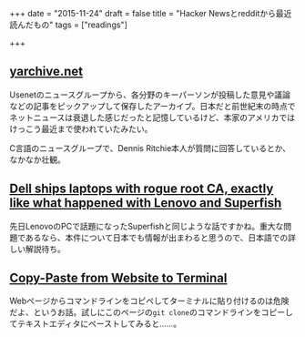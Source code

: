 +++
date = "2015-11-24"
draft = false
title = "Hacker Newsとredditから最近読んだもの"
tags = ["readings"]

+++

## [yarchive.net](http://yarchive.net/comp/index.html)

Usenetのニュースグループから、各分野のキーパーソンが投稿した意見や議論などの記事をピックアップして保存したアーカイブ。日本だと前世紀末の時点でネットニュースは衰退した感じだったと記憶しているけど、本家のアメリカではけっこう最近まで使われていたみたい。

C言語のニュースグループで、Dennis Ritchie本人が質問に回答しているとか、なかなか壮観。

## [Dell ships laptops with rogue root CA, exactly like what happened with Lenovo and Superfish](https://www.reddit.com/r/technology/comments/3twmfv/dell_ships_laptops_with_rogue_root_ca_exactly/)

先日LenovoのPCで話題になったSuperfishと同じような話ですかね。重大な問題であるなら、本件について日本でも情報が出まわると思うので、日本語での詳しい解説待ち。

## [Copy-Paste from Website to Terminal](http://thejh.net/misc/website-terminal-copy-paste)

Webページからコマンドラインをコピペしてターミナルに貼り付けるのは危険だよ、というお話。試しにこのページの`git clone`のコマンドラインをコピーしてテキストエディタにペーストしてみると……。
